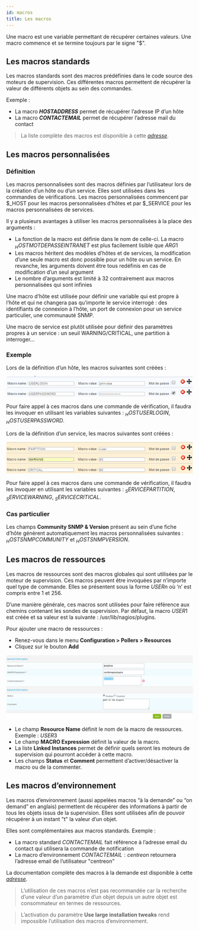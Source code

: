 ```yaml
---
id: macros
title: Les macros
---
```


Une macro est une variable permettant de récupérer certaines valeurs. Une macro commence et se termine toujours par le
signe "$".

## Les macros standards

Les macros standards sont des macros prédéfinies dans le code source des moteurs de supervision. Ces différentes macros
permettent de récupérer la valeur de différents objets au sein des commandes.

Exemple :

* La macro **$HOSTADDRESS$** permet de récupérer l’adresse IP d’un hôte
* La macro **$CONTACTEMAIL$** permet de récupérer l’adresse mail du contact

> La liste complète des macros est disponible à cette *[adresse](https://assets.nagios.com/downloads/nagioscore/docs/nagioscore/3/en/macrolist.html)*.

## Les macros personnalisées

### Définition

Les macros personnalisées sont des macros définies par l’utilisateur lors de la création d’un hôte ou d’un service.
Elles sont utilisées dans les commandes de vérifications. Les macros personnalisées commencent par $_HOST pour les
macros personnalisées d’hôtes et par $_SERVICE pour les macros personnalisées de services.

Il y a plusieurs avantages à utiliser les macros personnalisées à la place des arguments :

* La fonction de la macro est définie dans le nom de celle-ci. La macro $_HOSTMOTDEPASSEINTRANET$ est plus facilement
  lisible que $ARG1$
* Les macros héritent des modèles d’hôtes et de services, la modification d’une seule macro est donc possible pour un
  hôte ou un service. En revanche, les arguments doivent être tous redéfinis en cas de modification d’un seul argument
* Le nombre d’arguments est limité à 32 contrairement aux macros personnalisées qui sont infinies

Une macro d’hôte est utilisée pour définir une variable qui est propre à l’hôte et qui ne changera pas qu’importe le
service interrogé : des identifiants de connexion à l’hôte, un port de connexion pour un service particulier, une
communauté SNMP.

Une macro de service est plutôt utilisée pour définir des paramètres propres à un service : un seuil WARNING/CRITICAL,
une partition à interroger...

### Exemple

Lors de la définition d’un hôte, les macros suivantes sont créées :

![image](../../assets/configuration/01hostmacros.png)

Pour faire appel à ces macros dans une commande de vérification, il faudra les invoquer en utilisant les variables
suivantes : $_HOSTUSERLOGIN$, $_HOSTUSERPASSWORD$.

Lors de la définition d’un service, les macros suivantes sont créées :

![image](../../assets/configuration/01servicemacros.png)

Pour faire appel à ces macros dans une commande de vérification, il faudra les invoquer en utilisant les variables
suivantes : $_SERVICEPARTITION$, $_SERVICEWARNING$, $_SERVICECRITICAL$.

### Cas particulier

Les champs **Community SNMP & Version** présent au sein d’une fiche d’hôte génèrent automatiquement les macros
personnalisées suivantes : $_HOSTSNMPCOMMUNITY$ et $_HOSTSNMPVERSION$.

## Les macros de ressources

Les macros de ressources sont des macros globales qui sont utilisées par le moteur de supervision. Ces macros peuvent
être invoquées par n’importe quel type de commande. Elles se présentent sous la forme $USERn$ où ‘n’ est compris entre
1 et 256.

D’une manière générale, ces macros sont utilisées pour faire référence aux chemins contenant les sondes de supervision.
Par défaut, la macro $USER1$ est créée et sa valeur est la suivante : /usr/lib/nagios/plugins.

Pour ajouter une macro de ressources :

* Renez-vous dans le menu **Configuration > Pollers > Resources**
* Cliquez sur le bouton **Add**

![image](../../assets/configuration/01macrosressources.png)

* Le champ **Resource Name** définit le nom de la macro de ressources. Exemple : $USER3$
* Le champ **MACRO Expression** définit la valeur de la macro.
* La liste **Linked Instances** permet de définir quels seront les moteurs de supervision qui pourront accéder à cette
  macro.
* Les champs **Status** et **Comment** permettent d’activer/désactiver la macro ou de la commenter.

## Les macros d’environnement

Les macros d’environnement (aussi appelées macros “à la demande” ou “on demand” en anglais) permettent de récupérer des
informations à partir de tous les objets issus de la supervision. Elles sont utilisées afin de pouvoir récupérer à un
instant "t" la valeur d’un objet.

Elles sont complémentaires aux macros standards. Exemple :

* La macro standard $CONTACTEMAIL$ fait référence à l’adresse email du contact qui utilisera la commande de notification
* La macro d’environnement $CONTACTEMAIL:centreon$ retournera l’adresse email de l’utilisateur "centreon"

La documentation complète des macros à la demande est disponible à cette *[adresse](https://assets.nagios.com/downloads/nagioscore/docs/nagioscore/3/en/macros.html)*.

> L’utilisation de ces macros n’est pas recommandée car la recherche d’une valeur d’un paramètre d’un objet depuis un
> autre objet est consommateur en termes de ressources.

> L’activation du paramètre **Use large installation tweaks** rend impossible l’utilisation des macros d’environnement.

